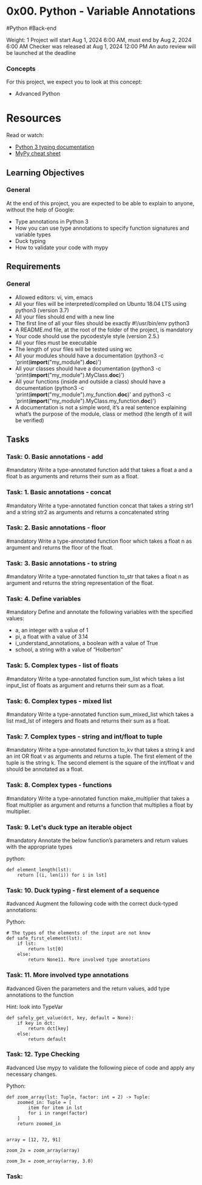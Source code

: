 # 0x00. Python - Variable Annotations
#Python #Back-end

 Weight: 1
 Project will start Aug 1, 2024 6:00 AM, must end by Aug 2, 2024 6:00 AM
 Checker was released at Aug 1, 2024 12:00 PM
 An auto review will be launched at the deadline

### Concepts
For this project, we expect you to look at this concept:

- Advanced Python

# Resources
Read or watch:

- [Python 3 typing documentation](https://intranet.alxswe.com/rltoken/5j0OtdWh36_HVAHKJX2gaA)
- [MyPy cheat sheet](https://intranet.alxswe.com/rltoken/Eud-nrUG7x3iT6JD2Sas-g)

## Learning Objectives
### General
At the end of this project, you are expected to be able to explain to anyone, without the help of Google:

- Type annotations in Python 3
- How you can use type annotations to specify function signatures and variable types
- Duck typing
- How to validate your code with mypy

## Requirements
### General

- Allowed editors: vi, vim, emacs
- All your files will be interpreted/compiled on Ubuntu 18.04 LTS using python3 (version 3.7)
- All your files should end with a new line
- The first line of all your files should be exactly #!/usr/bin/env python3
- A README.md file, at the root of the folder of the project, is mandatory
- Your code should use the pycodestyle style (version 2.5.)
- All your files must be executable
- The length of your files will be tested using wc
- All your modules should have a documentation (python3 -c 'print(__import__("my_module").__doc__)')
- All your classes should have a documentation (python3 -c 'print(__import__("my_module").MyClass.__doc__)')
- All your functions (inside and outside a class) should have a documentation (python3 -c 'print(__import__("my_module").my_function.__doc__)' and python3 -c 'print(__import__("my_module").MyClass.my_function.__doc__)')
- A documentation is not a simple word, it’s a real sentence explaining what’s the purpose of the module, class or method (the length of it will be verified)

## Tasks

### Task: 0. Basic annotations - add
#mandatory
Write a type-annotated function add that takes a float a and a float b as arguments and returns their sum as a float.

### Task: 1. Basic annotations - concat
#mandatory
Write a type-annotated function concat that takes a string str1 and a string str2 as arguments and returns a concatenated string

### Task: 2. Basic annotations - floor
#mandatory
Write a type-annotated function floor which takes a float n as argument and returns the floor of the float.


### Task: 3. Basic annotations - to string
#mandatory
Write a type-annotated function to_str that takes a float n as argument and returns the string representation of the float.


### Task: 4. Define variables
#mandatory
Define and annotate the following variables with the specified values:

- a, an integer with a value of 1
- pi, a float with a value of 3.14
- i_understand_annotations, a boolean with a value of True
- school, a string with a value of “Holberton”


### Task: 5. Complex types - list of floats
#mandatory
Write a type-annotated function sum_list which takes a list input_list of floats as argument and returns their sum as a float.


### Task: 6. Complex types - mixed list
#mandatory
Write a type-annotated function sum_mixed_list which takes a list mxd_lst of integers and floats and returns their sum as a float. 


### Task: 7. Complex types - string and int/float to tuple
#mandatory
Write a type-annotated function to_kv that takes a string k and an int OR float v as arguments and returns a tuple. The first element of the tuple is the string k. The second element is the square of the int/float v and should be annotated as a float.


### Task: 8. Complex types - functions
#mandatory
Write a type-annotated function make_multiplier that takes a float multiplier as argument and returns a function that multiplies a float by multiplier.


### Task: 9. Let's duck type an iterable object
#mandatory
Annotate the below function’s parameters and return values with the appropriate types

python:
```
def element_length(lst):
    return [(i, len(i)) for i in lst]
```


### Task: 10. Duck typing - first element of a sequence
#advanced
Augment the following code with the correct duck-typed annotations:

Python:
```
# The types of the elements of the input are not know
def safe_first_element(lst):
    if lst:
        return lst[0]
    else:
        return None11. More involved type annotations
```


### Task: 11. More involved type annotations
#advanced
Given the parameters and the return values, add type annotations to the function

Hint: look into TypeVar

```
def safely_get_value(dct, key, default = None):
    if key in dct:
        return dct[key]
    else:
        return default
```


### Task: 12. Type Checking
#advanced
Use mypy to validate the following piece of code and apply any necessary changes.

Python:
```
def zoom_array(lst: Tuple, factor: int = 2) -> Tuple:
    zoomed_in: Tuple = [
        item for item in lst
        for i in range(factor)
    ]
    return zoomed_in


array = [12, 72, 91]

zoom_2x = zoom_array(array)

zoom_3x = zoom_array(array, 3.0)
```



### Task: 





